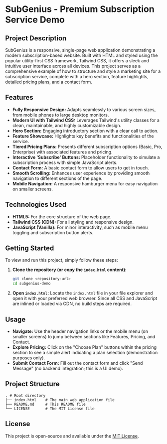 # SubGenius - Premium Subscription Service Demo

## Project Description

SubGenius is a responsive, single-page web application demonstrating a modern subscription-based website. Built with HTML and styled using the popular utility-first CSS framework, Tailwind CSS, it offers a sleek and intuitive user interface across all devices. This project serves as a comprehensive example of how to structure and style a marketing site for a subscription service, complete with a hero section, feature highlights, detailed pricing plans, and a contact form.

## Features

*   **Fully Responsive Design:** Adapts seamlessly to various screen sizes, from mobile phones to large desktop monitors.
*   **Modern UI with Tailwind CSS:** Leverages Tailwind's utility classes for a clean, maintainable, and highly customizable design.
*   **Hero Section:** Engaging introductory section with a clear call to action.
*   **Feature Showcase:** Highlights key benefits and functionalities of the service.
*   **Tiered Pricing Plans:** Presents different subscription options (Basic, Pro, Enterprise) with associated features and pricing.
*   **Interactive 'Subscribe' Buttons:** Placeholder functionality to simulate a subscription process with simple JavaScript alerts.
*   **Contact Form:** A basic contact form to allow users to get in touch.
*   **Smooth Scrolling:** Enhances user experience by providing smooth navigation to different sections of the page.
*   **Mobile Navigation:** A responsive hamburger menu for easy navigation on smaller screens.

## Technologies Used

*   **HTML5:** For the core structure of the web page.
*   **Tailwind CSS (CDN):** For all styling and responsive design.
*   **JavaScript (Vanilla):** For minor interactivity, such as mobile menu toggling and subscription button alerts.

## Getting Started

To view and run this project, simply follow these steps:

1.  **Clone the repository (or copy the `index.html` content):**

    ```bash
    git clone <repository-url>
    cd subgenius-demo
    ```

2.  **Open `index.html`:** Locate the `index.html` file in your file explorer and open it with your preferred web browser. Since all CSS and JavaScript are inlined or loaded via CDN, no build steps are required.

## Usage

*   **Navigate:** Use the header navigation links or the mobile menu (on smaller screens) to jump between sections like Features, Pricing, and Contact.
*   **Explore Pricing:** Click on the "Choose Plan" buttons within the pricing section to see a simple alert indicating a plan selection (demonstration purposes only).
*   **Submit Contact Form:** Fill out the contact form and click "Send Message" (no backend integration; this is a UI demo).

## Project Structure

```
. # Root directory
├── index.html    # The main web application file
├── README.md     # This README file
└── LICENSE       # The MIT License file
```

## License

This project is open-source and available under the [MIT License](LICENSE).
